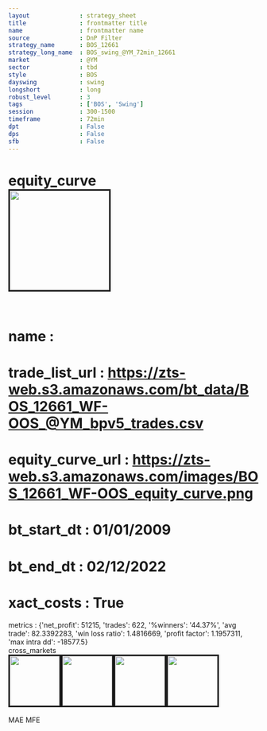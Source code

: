 ```yaml
---
layout              : strategy_sheet
title               : frontmatter title
name                : frontmatter name
source              : DnP Filter
strategy_name       : BOS_12661
strategy_long_name  : BOS_swing_@YM_72min_12661
market              : @YM
sector              : tbd
style               : BOS
dayswing            : swing
longshort           : long
robust_level        : 3
tags                : ['BOS', 'Swing']
session             : 300-1500
timeframe           : 72min
dpt                 : False
dps                 : False
sfb                 : False
---
```

equity_curve<br>
<img src='https://zts-web.s3.amazonaws.com/images/BOS_12661_WF-OOS_equity_curve.png' alt='' border=3 height=200><br><br>
================
name                : <br>
================
trade_list_url      : https://zts-web.s3.amazonaws.com/bt_data/BOS_12661_WF-OOS_@YM_bpv5_trades.csv<br>
================
equity_curve_url    : https://zts-web.s3.amazonaws.com/images/BOS_12661_WF-OOS_equity_curve.png<br>
================
bt_start_dt         : 01/01/2009<br>
================
bt_end_dt           : 02/12/2022<br>
================
xact_costs          : True<br>
================
metrics             : {'net_profit': 51215, 'trades': 622, '%winners': '44.37%', 'avg trade': 82.3392283, 'win loss ratio': 1.4816669, 'profit factor': 1.1957311, 'max intra dd': -18577.5}<br>
cross_markets<br>
<img src='https://zts-web.s3.amazonaws.com/images/BOS_12661_GrpStress_@NQ_equity_curve.png' alt='' border=3 height=100><img src='https://zts-web.s3.amazonaws.com/images/BOS_12661_GrpStress_@ES_equity_curve.png' alt='' border=3 height=100><img src='https://zts-web.s3.amazonaws.com/images/BOS_12661_GrpStress_@RTY_equity_curve.png' alt='' border=3 height=100><img src='https://zts-web.s3.amazonaws.com/images/BOS_12661_GrpStress_@EMD_equity_curve.png' alt='' border=3 height=100><br><br>
MAE
MFE
